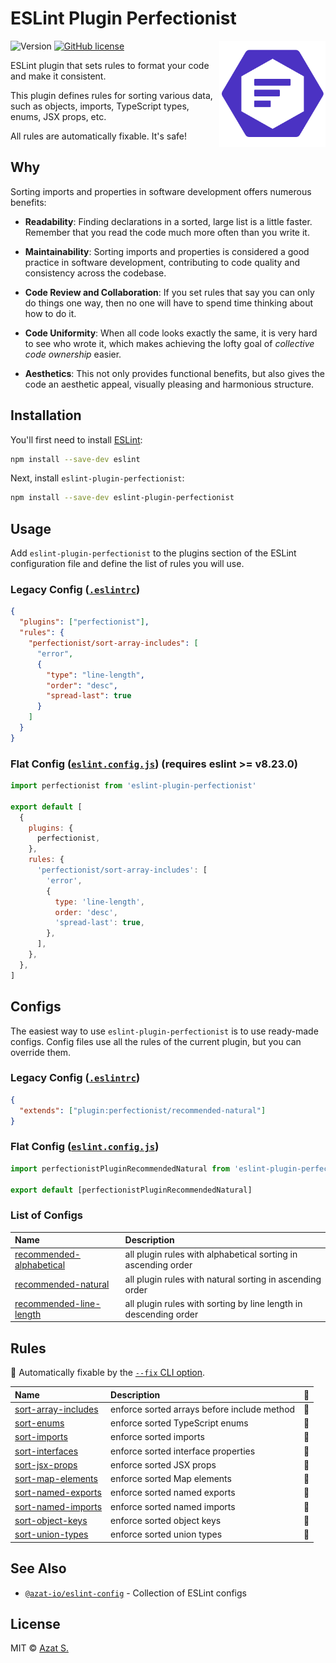 # ESLint Plugin Perfectionist

<img
  src="https://raw.githubusercontent.com/azat-io/eslint-plugin-perfectionist/main/docs/public/logo.svg"
  alt="ESLint Plugin Perfectionist logo"
  align="right"
  height="170"
  width="170"
/>

![Version](https://img.shields.io/npm/v/eslint-plugin-perfectionist.svg?color=brightgreen)
[![GitHub license](https://img.shields.io/badge/license-MIT-brightgreen.svg)](https://github.com/facebook/react/blob/main/LICENSE)

ESLint plugin that sets rules to format your code and make it consistent.

This plugin defines rules for sorting various data, such as objects, imports, TypeScript types, enums, JSX props, etc.

All rules are automatically fixable. It's safe!

## Why

Sorting imports and properties in software development offers numerous benefits:

- **Readability**: Finding declarations in a sorted, large list is a little faster. Remember that you read the code much more often than you write it.

- **Maintainability**: Sorting imports and properties is considered a good practice in software development, contributing to code quality and consistency across the codebase.

- **Code Review and Collaboration**: If you set rules that say you can only do things one way, then no one will have to spend time thinking about how to do it.

- **Code Uniformity**: When all code looks exactly the same, it is very hard to see who wrote it, which makes achieving the lofty goal of _collective code ownership_ easier.

- **Aesthetics**: This not only provides functional benefits, but also gives the code an aesthetic appeal, visually pleasing and harmonious structure.

## Installation

You'll first need to install [ESLint](https://eslint.org):

```sh
npm install --save-dev eslint
```

Next, install `eslint-plugin-perfectionist`:

```sh
npm install --save-dev eslint-plugin-perfectionist
```

## Usage

Add `eslint-plugin-perfectionist` to the plugins section of the ESLint configuration file and define the list of rules you will use.

### Legacy Config ([`.eslintrc`](https://eslint.org/docs/latest/use/configure/configuration-files))

```json
{
  "plugins": ["perfectionist"],
  "rules": {
    "perfectionist/sort-array-includes": [
      "error",
      {
        "type": "line-length",
        "order": "desc",
        "spread-last": true
      }
    ]
  }
}
```

### Flat Config ([`eslint.config.js`](https://eslint.org/docs/latest/use/configure/configuration-files-new)) (requires eslint >= v8.23.0)

```js
import perfectionist from 'eslint-plugin-perfectionist'

export default [
  {
    plugins: {
      perfectionist,
    },
    rules: {
      'perfectionist/sort-array-includes': [
        'error',
        {
          type: 'line-length',
          order: 'desc',
          'spread-last': true,
        },
      ],
    },
  },
]
```

## Configs

The easiest way to use `eslint-plugin-perfectionist` is to use ready-made configs. Config files use all the rules of the current plugin, but you can override them.

### Legacy Config ([`.eslintrc`](https://eslint.org/docs/latest/use/configure/configuration-files))

```json
{
  "extends": ["plugin:perfectionist/recommended-natural"]
}
```

### Flat Config ([`eslint.config.js`](https://eslint.org/docs/latest/use/configure/configuration-files-new))

```js
import perfectionistPluginRecommendedNatural from 'eslint-plugin-perfectionist/configs/recommended-natural'

export default [perfectionistPluginRecommendedNatural]
```

### List of Configs

| Name                                                                                                     | Description                                                      |
| :------------------------------------------------------------------------------------------------------- | :--------------------------------------------------------------- |
| [recommended-alphabetical](https://eslint-plugin-perfectionist.azat.io/configs/recommended-alphabetical) | all plugin rules with alphabetical sorting in ascending order    |
| [recommended-natural](https://eslint-plugin-perfectionist.azat.io/configs/recommended-natural)           | all plugin rules with natural sorting in ascending order         |
| [recommended-line-length](https://eslint-plugin-perfectionist.azat.io/configs/recommended-line-length)   | all plugin rules with sorting by line length in descending order |

## Rules

<!-- begin auto-generated rules list -->

🔧 Automatically fixable by the [`--fix` CLI option](https://eslint.org/docs/user-guide/command-line-interface#--fix).

| Name                                                                                         | Description                                 | 🔧  |
| :------------------------------------------------------------------------------------------- | :------------------------------------------ | :-- |
| [sort-array-includes](https://eslint-plugin-perfectionist.azat.io/rules/sort-array-includes) | enforce sorted arrays before include method | 🔧  |
| [sort-enums](https://eslint-plugin-perfectionist.azat.io/rules/sort-enums)                   | enforce sorted TypeScript enums             | 🔧  |
| [sort-imports](https://eslint-plugin-perfectionist.azat.io/rules/sort-imports)               | enforce sorted imports                      | 🔧  |
| [sort-interfaces](https://eslint-plugin-perfectionist.azat.io/rules/sort-interfaces)         | enforce sorted interface properties         | 🔧  |
| [sort-jsx-props](https://eslint-plugin-perfectionist.azat.io/rules/sort-jsx-props)           | enforce sorted JSX props                    | 🔧  |
| [sort-map-elements](https://eslint-plugin-perfectionist.azat.io/rules/sort-map-elements)     | enforce sorted Map elements                 | 🔧  |
| [sort-named-exports](https://eslint-plugin-perfectionist.azat.io/rules/sort-named-exports)   | enforce sorted named exports                | 🔧  |
| [sort-named-imports](https://eslint-plugin-perfectionist.azat.io/rules/sort-named-imports)   | enforce sorted named imports                | 🔧  |
| [sort-object-keys](https://eslint-plugin-perfectionist.azat.io/rules/sort-object-keys)       | enforce sorted object keys                  | 🔧  |
| [sort-union-types](https://eslint-plugin-perfectionist.azat.io/rules/sort-union-types)       | enforce sorted union types                  | 🔧  |

<!-- end auto-generated rules list -->

## See Also

- [`@azat-io/eslint-config`](https://github.com/azat-io/eslint-config) - Collection of ESLint configs

## License

MIT &copy; [Azat S.](https://azat.io)
